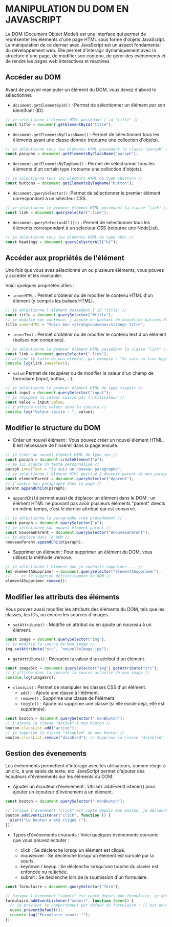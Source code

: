 # MANIPULATION DU DOM EN JAVASCRIPT

Le DOM (Document Object Model) est une interface qui permet de représenter les éléments d'une page HTML sous forme d'objets JavaScript. La manipulation de ce dernier avec JavaScript est un aspect fondamental du développement web. Elle permet d'interagir dynamiquement avec la structure d'une page, de modifier son contenu, de gérer des événements et de rendre les pages web interactives et réactives.

## Accéder au DOM

Avant de pouvoir manipuler un élément du DOM, vous devez d'abord le sélectionner.

- <code>document.getElementById()</code> : Permet de sélectionner un élément par son identifiant (ID).

```js
// je séléctionne l'élément HTML possédant l'id "title" //
const title = document.getElementById("title");
```

- <code>document.getElementsByClassName()</code> : Permet de sélectionner tous les éléments ayant une classe donnée (retourne une collection d'objets).

```js
// je séléctionne tous les éléments HTML possédant la classe "paraph" //
const paraphs = document.getElementsByClassName("paraph");
```

- <code>document.getElementsByTagName()</code> : Permet de sélectionner tous les éléments d'un certain type (retourne une collection d'objets).

```js
// je séléctionne tous les éléments HTML de type <button> //
const buttons = document.getElementsByTagName("button");
```

- <code>document.querySelector()</code> :Permet de sélectionner le premier élément correspondant à un sélecteur CSS.

```js
// je séléctionne le premier élément HTML possédant la classe "link" //
const link = document.querySelector(".link");
```

- <code>document.querySelectorAll()()</code> : Permet de sélectionner tous les éléments correspondant à un sélecteur CSS (retourne une NodeList).

```js
// je séléctionne tous les éléments HTML de type <h2> //
const headings = document.querySelectorAll("h2");
```

## Accéder aux propriétés de l'élément

Une fois que vous avez sélectionné un ou plusieurs éléments, vous pouvez y accéder et les manipuler.

Voici quelques propriétés utiles :

- <code>innerHTML</code> : Permet d'obtenir ou de modifier le contenu HTML d'un élément (y compris les balises HTML).

```js
// je séléctionne l'élément possedant l'id "title" //
const title = document.querySelector("#title");
// je modifie son contenue, j'ajoute en passant de nouvelles balises HTML //
title.innerHTML = "Voici mon <strong>nouveau</strong> titre";
```

- <code>innerText</code> : Permet d'obtenir ou de modifier le contenu text d'un élément (balises non comprises).

```js
// je séléctionne le premier élément HTML possédant la classe "link" //
const link = document.querySelector(".link");
// affiche le texte de mon élément, par exemple : "Je suis un lien hypertext !" //
console.log(link.innerText);
```

- <code>value</code>:Permet de récupérer ou de modifier la valeur d'un champ de formulaire (input, button, ...).

```js
// je séléctionne le premier élément HTML de type <input> //
const input = document.querySelector("input");
// je récupère la valeur saisie par l'utilisateur //
const value = input.value;
// j'affiche cette valeur dans la console //
console.log("Valeur saisie : ", value);
```

## Modifier le structure du DOM

- Créer un nouvel élément :
  Vous pouvez créer un nouvel élément HTML. Il est nécessaire de l'insérer dans la page ensuite.

```js
// je créer un nouvel élément HTML de type <p> //
const paraph = document.createElement("p");
// je lui ajoute un texte personnalisé //
paraph.innerText = "Je suis un nouveau paragraphe";
// je séléctionne l'élément HTML destiné à devenir parent de mon paragraphe //
const elementParent = document.querySelector("#parent");
// j'insère mon paragraphe dans la page //
parent.appendChild(paraph);
```

- <code>appendChild</code> permet aussi de déplacer un élément dans le DOM : un élément HTML ne pouvant pas avoir plusieurs éléments "parent" directs en même temps, c'est le dernier attribué qui est conservé.

```js
// je séléctionne le paragraphe créé précedement //
const paraph = document.querySelector("p");
// je séléctionne son nouvel élément parent //
const nouveauParent = document.querySelector("#nouveauParent");
// je déplace dans le DOM //
nouveauParent.appendChild(paraph);
```

- Supprimer un élément :
  Pour supprimer un élément du DOM, vous utilisez la méthode .remove.

```js
// je séléctionne l'élément que je souhaite supprimer ... //
let elementASupprimer = document.querySelector("elementASupprimer");
// ... et le supprime définitivement du DOM //
elementASupprimer.remove();
```

## Modifier les attributs des éléments

Vous pouvez aussi modifier les attributs des éléments du DOM, tels que les classes, les IDs, ou encore les sources d'images.

- <code>setAttribute()</code> : Modifie un attribut ou en ajoute un nouveau à un élément.

```js
const image = document.querySelector("img");
// je modifie la source de mon image //
img.setAttribute("src", "nouvelleImage.jpg");
```

- <code>getAttribute()</code> : Récupère la valeur d'un attribut d'un élément.

```js
const imageSrc = document.querySelector("img").getAttribute("src");
// j'affiche dans la console la source actuelle de mon image //
console.log(imageSrc);
```

- <code>classList</code> : Permet de manipuler les classes CSS d'un élément.
  - <code>add()</code> : Ajoute une classe à l'élément.
  - <code>remove()</code> : Supprime une classe de l'élément.
  - <code>toggle()</code> : Ajoute ou supprime une classe (si elle existe déjà, elle est supprimée).

```js
const bouton = document.querySelector(".monBouton");
// j'ajoute la classe "active" à mon bouton //
bouton.classList.add("active");
// je supprime la classe "disabled" de mon bouton //
bouton.classList.remove("disabled"); // Supprime la classe "disabled"
```

## Gestion des évenements

Les événements permettent d'interagir avec les utilisateurs, comme réagir à un clic, à une saisie de texte, etc. JavaScript permet d'ajouter des écouteurs d'événements sur les éléments du DOM.

- Ajouter un écouteur d'événement :
  Utilisez addEventListener() pour ajouter un écouteur d'événement à un élément.

```js
const bouton = document.querySelector(".monBouton");

// lorsque l'évenement "click" est capté depuis mon bouton, je déclenche la fonction suivante //
bouton.addEventListener("click", function () {
  alert("Le bouton a été cliqué !");
});
```

- Types d'événements courants :
  Voici quelques événements courants que vous pouvez écouter :

  - click : Se déclenche lorsqu'un élément est cliqué.
  - mouseover : Se déclenche lorsqu'un élément est survolé par la souris.
  - keydown / keyup : Se déclenche lorsqu'une touche du clavier est enfoncée ou relâchée.
  - submit : Se déclenche lors de la soumission d'un formulaire.

```js
const formulaire = document.querySelector("form");

// lorsque l'évenement "submit" est capté depuis mon formulaire, je déclenche la fonction suivante //
formulaire.addEventListener("submit", function (event) {
  // je prévient le comportement par défaut du formulaire : il est envoyé vers le serveur et la page est rechargée //
  event.preventDefault();
  console.log("Formulaire soumis !");
});
```
